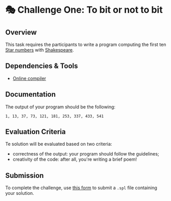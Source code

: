 # 🎭 Challenge One: To bit or not to bit

## Overview

This task requires the participants to write a program computing the first ten [Star numbers](https://en.wikipedia.org/wiki/Star_number) with [Shakespeare](https://github.com/m-fol/Shakespearelang).

## Dependencies & Tools

- [Online compiler](https://esolangpark.vercel.app/ide/shakespeare)

## Documentation

The output of your program should be the following:
```
1, 13, 37, 73, 121, 181, 253, 337, 433, 541
```

## Evaluation Criteria

Te solution will be evaluated based on two criteria:
- correctness of the output: your program should follow the guidelines;
- creativity of the code: after all, you're writing a brief poem!

## Submission

To complete the challenge, use [this form]() to submit a `.spl` file containing your solution.
